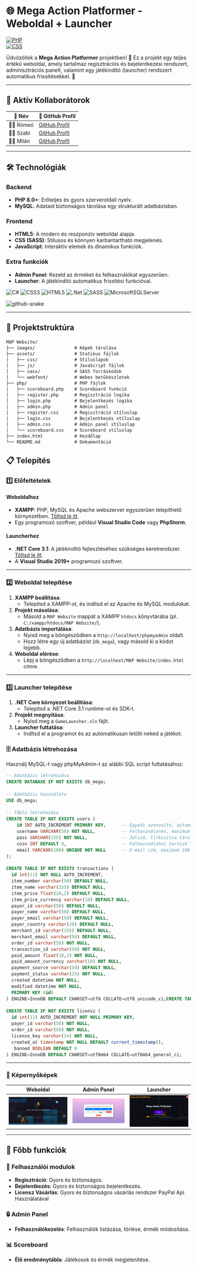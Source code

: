 # 🌐 **Mega Action Platformer - Weboldal + Launcher**  
[![PHP](https://img.shields.io/badge/PHP-%5E8.0-blue)](https://www.php.net/)  
[![CSS](https://img.shields.io/badge/CSS-SASS%2FSCSS-ff69b4)](https://sass-lang.com/)  

Üdvözöllek a **Mega Action Platformer** projektben! 🎉 Ez a projekt egy teljes értékű weboldal, amely tartalmaz regisztrációs és bejelentkezési rendszert, adminisztrációs panelt, valamint egy játékindító (launcher) rendszert automatikus frissítésekkel. 🚀  

---

## 🚀 Aktív Kollaborátorok
| 👤 **Név**        | 🔗 **GitHub Profil** | 
|-------------------|-----------------------|
| 🧑‍💻 Rómeó | [GitHub Profil](https://github.com/KalmanRomeo) |
| 🧑‍💻 Szabi | [GitHub Profil](https://github.com/Szabi0147) |
| 🧑‍💻 Milán | [GitHub Profil](https://github.com/DagobertBacsi) |

---

## 🛠 **Technológiák**  

### Backend  
- **PHP 8.0+**: Erőteljes és gyors szerveroldali nyelv.  
- **MySQL**: Adataid biztonságos tárolása egy strukturált adatbázisban.  

### Frontend  
- **HTML5**: A modern és reszponzív weboldal alapja.  
- **CSS (SASS)**: Stílusos és könnyen karbantartható megjelenés.  
- **JavaScript**: Interaktív elemek és dinamikus funkciók.  

### Extra funkciók  
- **Admin Panel**: Kezeld az érméket és felhasználókat egyszerűen.  
- **Launcher**: A játékindító automatikus frissítési funkcióval.

![C#](https://img.shields.io/badge/c%23-%23239120.svg?style=for-the-badge&logo=csharp&logoColor=white) ![CSS3](https://img.shields.io/badge/css3-%231572B6.svg?style=for-the-badge&logo=css3&logoColor=white) ![HTML5](https://img.shields.io/badge/html5-%23E34F26.svg?style=for-the-badge&logo=html5&logoColor=white)  ![.Net](https://img.shields.io/badge/.NET-5C2D91?style=for-the-badge&logo=.net&logoColor=white) ![SASS](https://img.shields.io/badge/SASS-hotpink.svg?style=for-the-badge&logo=SASS&logoColor=white) ![MicrosoftSQLServer](https://img.shields.io/badge/Microsoft%20SQL%20Server-CC2927?style=for-the-badge&logo=microsoft%20sql%20server&logoColor=white)

<picture>
  <source media="(prefers-color-scheme: dark)" srcset="https://raw.githubusercontent.com/tobiasmeyhoefer/tobiasmeyhoefer/output/github-snake-dark.svg" />
  <source media="(prefers-color-scheme: light)" srcset="https://raw.githubusercontent.com/tobiasmeyhoefer/tobiasmeyhoefer/output/github-snake.svg" />
  <img alt="github-snake" src="https://raw.githubusercontent.com/tobiasmeyhoefer/tobiasmeyhoefer/output/github-snake.svg" />
</picture>

---

## 📂 **Projektstruktúra**  

```plaintext
MAP Website/
├── images/               # Képek tárolása
├── assets/               # Statikus fájlok
│   ├── css/              # Stíluslapok
│   ├── js/               # JavaScript fájlok
│   ├── sass/             # SASS forráskódok
│   └── webfont/          # Webes betűkészletek
├── php/                  # PHP fájlok
│   ├── scoreboard.php    # Scoreboard funkció
│   ├── register.php      # Regisztráció logika
│   ├── login.php         # Bejelentkezés logika
│   ├── admin.php         # Admin panel
│   ├── register.css      # Regisztráció stíluslap
│   ├── login.css         # Bejelentkezés stíluslap
│   ├── admin.css         # Admin panel stíluslap
│   └── scoreboard.css    # Scoreboard stíluslap
├── index.html            # Kezdőlap
└── README.md             # Dokumentáció
```

## 📋 **Telepítés**  

### 1️⃣ Előfeltételek  

#### Weboldalhoz  
- **XAMPP**: PHP, MySQL és Apache webszerver egyszerűen telepíthető környezetben. [Töltsd le itt](https://www.apachefriends.org/index.html).  
- Egy programozó szoftver, például **Visual Studio Code** vagy **PhpStorm**.  

#### Launcherhez  
- **.NET Core 3.1**: A játékindító fejlesztéséhez szükséges keretrendszer. [Töltsd le itt](https://dotnet.microsoft.com/download/dotnet/3.1).  
- A **Visual Studio 2019+** programozó szoftver.  

---

### 2️⃣ Weboldal telepítése  

1. **XAMPP beállítása**:  
   - Telepítsd a XAMPP-ot, és indítsd el az Apache és MySQL modulokat.  
2. **Projekt másolása**:  
   - Másold a `MAP Website` mappát a XAMPP `htdocs` könyvtárába (pl. `C:/xampp/htdocs/MAP Website/`).  
3. **Adatbázis importálása**:  
   - Nyisd meg a böngésződben a `http://localhost/phpmyadmin` oldalt.  
   - Hozz létre egy új adatbázist (`db_mega`), vagy másold ki a kódot lejjebb.  
4. **Weboldal elérése**:  
   - Lépj a böngésződben a `http://localhost/MAP Website/index.html` címre.

---
     
### 3️⃣ Launcher telepítése

1. **.NET Core környezet beállítása**:  
   - Telepítsd a .NET Core 3.1 runtime-ot és SDK-t.    
2. **Projekt megnyitása**:  
   - Nyisd meg a `GameLauncher.sln` fájlt.  
3. **Launcher futtatása**:  
   - Indítsd el a programot és az autómatikusan letölti neked a játékot.

### 🗄 **Adatbázis létrehozása**  

Használj MySQL-t vagy phpMyAdmin-t az alábbi SQL script futtatásához:  

```sql
-- Adatbázis létrehozása
CREATE DATABASE IF NOT EXISTS db_mega;

-- Adatbázis használata
USE db_mega;

-- Tábla létrehozása
CREATE TABLE IF NOT EXISTS users (
    id INT AUTO_INCREMENT PRIMARY KEY,      -- Egyedi azonosító, automatikusan növekvő
    username VARCHAR(50) NOT NULL,          -- Felhasználónév, maximum 50 karakter
    pass VARCHAR(255) NOT NULL,             -- Jelszó, titkosítva tárolva
    coin INT DEFAULT 0,                     -- Felhasználóhoz tartozó "coin", alapértelmezetten 0
    email VARCHAR(100) UNIQUE NOT NULL      -- E-mail cím, maximum 100 karakter, egyedi érték
);

CREATE TABLE IF NOT EXISTS transactions (
  id int(11) NOT NULL AUTO_INCREMENT,
  item_number varchar(50) DEFAULT NULL,
  item_name varchar(255) DEFAULT NULL,
  item_price float(10,2) DEFAULT NULL,
  item_price_currency varchar(10) DEFAULT NULL,
  payer_id varchar(50) DEFAULT NULL,
  payer_name varchar(50) DEFAULT NULL,
  payer_email varchar(50) DEFAULT NULL,
  payer_country varchar(20) DEFAULT NULL,
  merchant_id varchar(255) DEFAULT NULL,
  merchant_email varchar(50) DEFAULT NULL,
  order_id varchar(50) NOT NULL,
  transaction_id varchar(50) NOT NULL,
  paid_amount float(10,2) NOT NULL,
  paid_amount_currency varchar(10) NOT NULL,
  payment_source varchar(50) DEFAULT NULL,
  payment_status varchar(25) NOT NULL,
  created datetime NOT NULL,
  modified datetime NOT NULL,
  PRIMARY KEY (id)
) ENGINE=InnoDB DEFAULT CHARSET=utf8 COLLATE=utf8_unicode_ci;CREATE TABLE transactions (

CREATE TABLE IF NOT EXISTS licensz (
  id int(11) AUTO_INCREMENT NOT NULL PRIMARY KEY,
  payer_id varchar(50) NOT NULL,
  order_id varchar(50) NOT NULL,
  license_key varchar(24) NOT NULL,
  created_at timestamp NOT NULL DEFAULT current_timestamp(),
   banned BOOLEAN DEFAULT 0 
) ENGINE=InnoDB DEFAULT CHARSET=utf8mb4 COLLATE=utf8mb4_general_ci;

```

---

### 📸 **Képernyőképek**  

| **Weboldal**         | **Admin Panel**      | **Launcher**         |
|-----------------------|----------------------|----------------------|
| ![Weboldal Screenshot](MAP%20Website/images/screenshots/webpage.png) | ![Admin Panel Screenshot](MAP%20Website/images/screenshots/admin-panel.png) | ![Launcher Screenshot](MAP%20Website/images/screenshots/launcher.png) |

---

## 🚀 **Főbb funkciók**  

### 🌟 **Felhasználói modulok**  
- **Regisztráció**: Gyors és biztonságos.  
- **Bejelentkezés**: Gyors és biztonságos bejelentkezés.
- **Licensz Vásárlás**: Gyors és biztonságos vásárlás rendszer PayPal Api Használatával

### 🔒 **Admin Panel**  
- **Felhasználókezelés**: Felhasználók listázása, törlése, érmék módosítása.    

### 📊 **Scoreboard**  
- **Élő eredménytábla**: Játékosok és érmék megjelenítése.  
